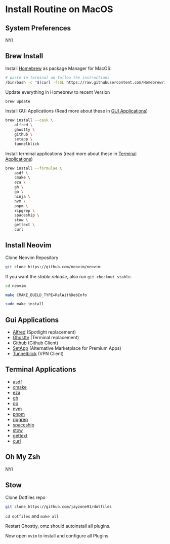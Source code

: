 # Install Routine on MacOS

## System Preferences

NYI

## Brew Install

Install [Homebrew](https://brew.sh/) as package Manager for MacOS:

```bash
# paste in terminal an follow the instructions
/bin/bash -c "$(curl -fsSL https://raw.githubusercontent.com/Homebrew/install/HEAD/install.sh)"
```

Update everything in Homebrew to recent Version

```bash
brew update
```

Install GUI Applications (Read more about these in [GUI Applications](#gui-applications))

```bash
brew install --cask \
    alfred \
    ghostty \
    github \
    setapp \
    tunnelblick
```

Install terminal applications (read more about these in [Terminal Applications](#terminal-applications))

```bash
brew install --formulae \
    asdf \
    cmake \
    eza \
    gh \
    go \
    ninja \
    nvm \
    pnpm \
    ripgrep \
    spaceship \
    stow \
    gettext \
    curl
```

## Install Neovim

Clone Neovim Repository

```bash
git clone https://github.com/neovim/neovim
```

If you want the _stable release_, also run `git checkout stable`.

```bash
cd neovim
```

```bash
make CMAKE_BUILD_TYPE=RelWithDebInfo
```

```bash
sudo make install
```

## Gui Applications

- [Alfred](https://www.alfredapp.com) (Spotlight replacement)
- [Ghostty](https://ghostty.org) (Terminal replacement)
- [Github](https://github.com/apps/desktop) (Github Client)
- [SetApp](https://setapp.com/de) (Alternative Marketplace for Premium Apps)
- [Tunnelblick](https://tunnelblick.net) (VPN Client)

## Terminal Applications

- [asdf](https://asdf-vm.com)
- [cmake](https://cmake.org)
- [eza](https://eza.rocks)
- [gh](https://cli.github.com)
- [go](https://go.dev)
- [nvm](https://github.com/nvm-sh/nvm)
- [pnpm](https://pnpm.io)
- [ripgrep](https://github.com/BurntSushi/ripgrep)
- [spaceship](https://starship.rs)
- [stow](https://www.gnu.org/software/stow/)
- [gettext](https://www.gnu.org/software/gettext/)
- [curl](https://curl.se)

## Oh My Zsh

NYI

## Stow

Clone Dotfiles repo

```bash
git clone https://github.com/jayzone91/dotfiles
```

`cd dotfiles` and `make all`

Restart Ghostty, omz should autoinstall all plugins.

Now open `nvim` to install and configure all Plugins
